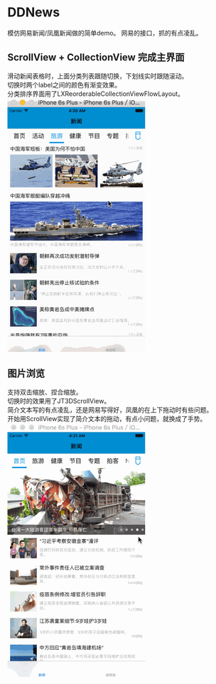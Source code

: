 # DDNews
模仿网易新闻/凤凰新闻做的简单demo。
网易的接口，抓的有点凌乱。

## ScrollView + CollectionView 完成主界面
滑动新闻表格时，上面分类列表跟随切换，下划线实时跟随滚动。  
切换时两个label之间的颜色有渐变效果。  
分类排序界面用了LXReorderableCollectionViewFlowLayout。  
![image](./demo1.gif)

## 图片浏览
支持双击缩放、捏合缩放。  
切换时的效果用了JT3DScrollView。  
简介文本写的有点凌乱，还是网易写得好，凤凰的在上下拖动时有些问题。  
开始用ScrollView实现了简介文本的拖动，有点小问题，就换成了手势。  
![image](./demo2.gif)

